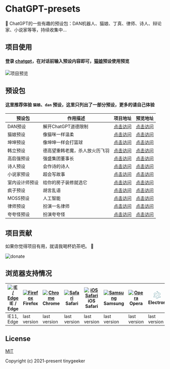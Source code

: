 # ChatGPT-presets
🌈 ChatGPT的一些有趣的预设包：DAN机器人、猫娘、丁真、律师、诗人、辩论家、小说家等等，持续收集中...

## 项目使用

#### 登录 [chatgpt](https://chat.openai.com/)，在对话前输入预设内容即可，[猫娘](https://raw.githubusercontent.com/tinygeeker/ChatGPT-presets/main/catgirl.txt)预设使用预览

![项目预览](https://tinygeeker.github.io/static/imgs/ChatGPT-presets/000.png)

## 预设包

#### 这里推荐体验 `猫娘`、`dan` 预设，这里只列出了一部分预设，更多的请自己体验

| 预设包 | 作用描述 | 项目地址 | 预览地址 |
| --------- |  --------- | --------- | --------- |
| DAN预设 | 解开ChatGPT道德限制 | [点击访问](https://github.com/tinygeeker/ChatGPT-presets/blob/main/dan.txt) | [点击访问](https://raw.githubusercontent.com/tinygeeker/ChatGPT-presets/main/dan.txt) |
| 猫娘预设 | 像猫咪一样温柔 | [点击访问](https://github.com/tinygeeker/ChatGPT-presets/blob/main/catgirl.txt) | [点击访问](https://raw.githubusercontent.com/tinygeeker/ChatGPT-presets/main/catgirl.txt) |
| 坤坤预设 | 像坤坤一样会打篮球 | [点击访问](https://github.com/tinygeeker/ChatGPT-presets/blob/main/ikun.txt) | [点击访问](https://raw.githubusercontent.com/tinygeeker/ChatGPT-presets/main/ikun.txt) |
| 韩立预设 | 德高望重韩老魔，杀人放火历飞羽 | [点击访问](https://github.com/tinygeeker/ChatGPT-presets/blob/main/hanli.txt) | [点击访问](https://raw.githubusercontent.com/tinygeeker/ChatGPT-presets/main/hanli.txt) |
| 高启强预设 | 强盛集团董事长 | [点击访问](https://github.com/tinygeeker/ChatGPT-presets/blob/main/gaoqiqiang.txt) | [点击访问](https://raw.githubusercontent.com/tinygeeker/ChatGPT-presets/main/gaoqiqiang.txt) |
| 诗人预设 | 会作诗的诗人 | [点击访问](https://github.com/tinygeeker/ChatGPT-presets/blob/main/poet.txt) | [点击访问](https://raw.githubusercontent.com/tinygeeker/ChatGPT-presets/main/poet.txt) |
| 小说家预设 | 超会写故事 | [点击访问](https://github.com/tinygeeker/ChatGPT-presets/blob/main/novelist.txt) | [点击访问](https://raw.githubusercontent.com/tinygeeker/ChatGPT-presets/main/novelist.txt) |
| 室内设计师预设 | 给你的房子装修就选它 | [点击访问](https://github.com/tinygeeker/ChatGPT-presets/blob/main/shineisheji.txt) | [点击访问](https://raw.githubusercontent.com/tinygeeker/ChatGPT-presets/main/shineisheji.txt) |
| 疯子预设 | 胡言乱语 | [点击访问](https://github.com/tinygeeker/ChatGPT-presets/blob/main/crazy.txt) | [点击访问](https://raw.githubusercontent.com/tinygeeker/ChatGPT-presets/main/crazy.txt) |
| MOSS预设 | 人工智能 | [点击访问](https://github.com/tinygeeker/ChatGPT-presets/blob/main/MOSS.txt) | [点击访问](https://raw.githubusercontent.com/tinygeeker/ChatGPT-presets/main/MOSS.txt) |
| 律师预设 | 扮演一名律师 | [点击访问](https://github.com/tinygeeker/ChatGPT-presets/blob/main/lawyer.txt) | [点击访问](https://raw.githubusercontent.com/tinygeeker/ChatGPT-presets/main/lawyer.txt) |
| 夸夸怪预设 | 扮演夸夸怪 | [点击访问](https://github.com/tinygeeker/ChatGPT-presets/blob/main/welldone.txt) | [点击访问](https://raw.githubusercontent.com/tinygeeker/ChatGPT-presets/main/welldone.txt) |

## 项目贡献

如果你觉得项目有用，就请我喝杯奶茶吧。 :tropical_drink:

![donate](https://tinygeeker.github.io/static/imgs/my/pay/group.jpg)

## 浏览器支持情况

| [<img src="https://raw.githubusercontent.com/alrra/browser-logos/master/src/edge/edge_48x48.png" alt="IE / Edge" width="24px" height="24px" />](http://godban.github.io/browsers-support-badges/)<br/>IE / Edge | [<img src="https://raw.githubusercontent.com/alrra/browser-logos/master/src/firefox/firefox_48x48.png" alt="Firefox" width="24px" height="24px" />](http://godban.github.io/browsers-support-badges/)<br/>Firefox | [<img src="https://raw.githubusercontent.com/alrra/browser-logos/master/src/chrome/chrome_48x48.png" alt="Chrome" width="24px" height="24px" />](http://godban.github.io/browsers-support-badges/)<br/>Chrome | [<img src="https://raw.githubusercontent.com/alrra/browser-logos/master/src/safari/safari_48x48.png" alt="Safari" width="24px" height="24px" />](http://godban.github.io/browsers-support-badges/)<br/>Safari | [<img src="https://raw.githubusercontent.com/alrra/browser-logos/master/src/safari-ios/safari-ios_48x48.png" alt="iOS Safari" width="24px" height="24px" />](http://godban.github.io/browsers-support-badges/)<br/>iOS Safari | [<img src="https://raw.githubusercontent.com/alrra/browser-logos/master/src/samsung-internet/samsung-internet_48x48.png" alt="Samsung" width="24px" height="24px" />](http://godban.github.io/browsers-support-badges/)<br/>Samsung | [<img src="https://raw.githubusercontent.com/alrra/browser-logos/master/src/opera/opera_48x48.png" alt="Opera" width="24px" height="24px" />](http://godban.github.io/browsers-support-badges/)<br/>Opera | [<img src="https://raw.githubusercontent.com/alrra/browser-logos/master/src/electron/electron_48x48.png" alt="Electron" width="24px" height="24px" />](http://godban.github.io/browsers-support-badges/)<br/>Electron |
| --------- | --------- | --------- | --------- | --------- | --------- | --------- | --------- |
| IE11, Edge| last version| last version| last version| last version| last version| last version| last version

## License

[MIT](https://github.com/tinygeeker/ChatGPT-presets/blob/main/LICENSE)

Copyright (c) 2021-present tinygeeker